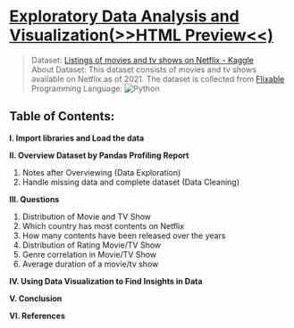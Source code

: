 # [Exploratory Data Analysis and Visualization(>>HTML Preview<<)](https://htmlpreview.github.io/?https://github.com/tedhwang007/netflix-eda/blob/main/Preview.html)
> Dataset: [Listings of movies and tv shows on Netflix - Kaggle](https://www.kaggle.com/datasets/shivamb/netflix-shows)<br>
> About Dataset: This dataset consists of movies and tv shows available on Netflix as of 2021. The dataset is collected from [Flixable](https://flixable.com/)<br>
> Programming Language: ![Python](https://img.shields.io/badge/python-3670A0?style=for-the-badge&logo=python&logoColor=ffdd54)
## Table of Contents:
**I. Import libraries and Load the data**

**II. Overview Dataset by Pandas Profiling Report**

1. Notes after Overviewing (Data Exploration)
2. Handle missing data and complete dataset (Data Cleaning)

**III. Questions**

1. Distribution of Movie and TV Show
2. Which country has most contents on Netflix
3. How many contents have been released over the years
4. Distribution of Rating Movie/TV Show
5. Genre correlation in Movie/TV Show
6. Average duration of a movie/tv show

**IV. Using Data Visualization to Find Insights in Data**

**V. Conclusion**

**VI. References**
